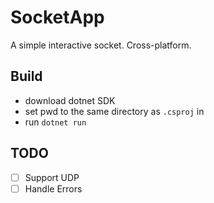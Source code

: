 # SocketApp

A simple interactive socket. Cross-platform.

## Build

- download dotnet SDK
- set pwd to the same directory as `.csproj` in
- run `dotnet run`

## TODO

- [ ] Support UDP
- [ ] Handle Errors
